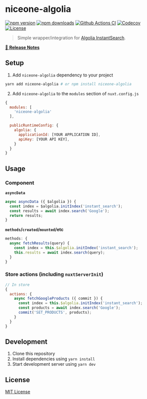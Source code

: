 # niceone-algolia

[![npm version][npm-version-src]][npm-version-href]
[![npm downloads][npm-downloads-src]][npm-downloads-href]
[![Github Actions CI][github-actions-ci-src]][github-actions-ci-href]
[![Codecov][codecov-src]][codecov-href]
[![License][license-src]][license-href]

> Simple wrapper/integration for [Algolia InstantSearch](https://www.algolia.com/products/instantsearch/).

[📖 **Release Notes**](./CHANGELOG.md)

## Setup

1. Add `niceone-algolia` dependency to your project

```bash
yarn add niceone-algolia # or npm install niceone-algolia
```

2. Add `niceone-algolia` to the `modules` section of `nuxt.config.js`

```js
{
  modules: [
    'niceone-algolia'
  ],

  publicRuntimeConfig: {
    algolia: {
      applicationId: [YOUR APPLICATION ID],
      apiKey: [YOUR API KEY],
    }
  }
}
```

## Usage

### Component

**`asyncData`**

```js
async asyncData ({ $algolia }) {
  const index = $algolia.initIndex('instant_search');
  const results = await index.search('Google');
  return results;
}
```

**`methods`/`created`/`mounted`/etc**

```js
methods: {
  async fetchResults(query) {
    const index = this.$algolia.initIndex('instant_search');
    this.results = await index.search(query);
  }
}
```

### Store actions (including `nuxtServerInit`)

```js
// In store
{
  actions: {
    async fetchGoogleProducts ({ commit }) {
      const index = this.$algolia.initIndex('instant_search');
      const products = await index.search('Google');
      commit('SET_PRODUCTS', products);
    }
  }
}
```

## Development

1. Clone this repository
2. Install dependencies using `yarn install`
3. Start development server using `yarn dev`

## License

[MIT License](./LICENSE)

<!-- Badges -->
[npm-version-src]: https://img.shields.io/npm/v/niceone-algolia/latest.svg
[npm-version-href]: https://npmjs.com/package/niceone-algolia

[npm-downloads-src]: https://img.shields.io/npm/dt/niceone-algolia.svg
[npm-downloads-href]: https://npmjs.com/package/niceone-algolia

[github-actions-ci-src]: https://github.com/fbovo/niceone-algolia/workflows/ci/badge.svg
[github-actions-ci-href]: https://github.com/fbovo/niceone-algolia/actions?query=workflow%3Aci

[codecov-src]: https://img.shields.io/codecov/c/github/fbovo/niceone-algolia.svg
[codecov-href]: https://codecov.io/gh/fbovo/niceone-algolia

[license-src]: https://img.shields.io/npm/l/niceone-algolia.svg
[license-href]: https://npmjs.com/package/niceone-algolia
